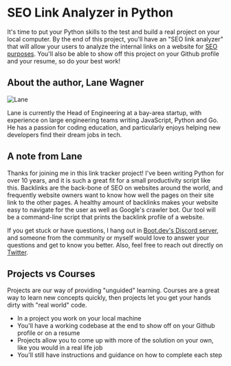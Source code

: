 # SEO Link Analyzer in Python

It's time to put your Python skills to the test and build a real project on your local computer. By the end of this project, you'll have an "SEO link analyzer" that will allow your users to analyze the internal links on a website for [SEO purposes](https://searchengineland.com/guide/what-is-seo). You'll also be able to show off this project on your Github profile and your resume, so do your best work!

## About the author, Lane Wagner

![Lane](https://pbs.twimg.com/profile_images/1452275557048143884/Tz4AWu6U_200x200.jpg)

Lane is currently the Head of Engineering at a bay-area startup, with experience on large engineering teams writing JavaScript, Python and Go. He has a passion for coding education, and particularly enjoys helping new developers find their dream jobs in tech.

## A note from Lane

Thanks for joining me in this link tracker project! I've been writing Python for over 10 years, and it is such a great fit for a small productivity script like this. Backlinks are the back-bone of SEO on websites around the world, and frequently website owners want to know how well the pages on their site link to the other pages. A healthy amount of backlinks makes your website easy to navigate for the user as well as Google's crawler bot. Our tool will be a command-line script that prints the backlink profile of a website.

If you get stuck or have questions, I hang out in [Boot.dev's Discord server](https://discord.com/invite/EEkFwbv), and someone from the community or myself would love to answer your questions and get to know you better. Also, feel free to reach out directly on [Twitter](https://twitter.com/wagslane).

## Projects vs Courses

Projects are our way of providing "unguided" learning. Courses are a great way to learn new concepts quickly, then projects let you get your hands dirty with "real world" code.

* In a project you work on your local machine
* You'll have a working codebase at the end to show off on your Github profile or on a resume
* Projects allow you to come up with more of the solution on your own, like you would in a real life job
* You'll still have instructions and guidance on how to complete each step
